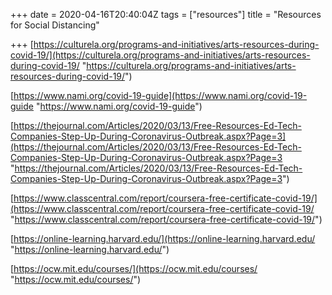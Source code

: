 +++
date = 2020-04-16T20:40:04Z
tags = ["resources"]
title = "Resources for Social Distancing"

+++
[https://culturela.org/programs-and-initiatives/arts-resources-during-covid-19/](https://culturela.org/programs-and-initiatives/arts-resources-during-covid-19/ "https://culturela.org/programs-and-initiatives/arts-resources-during-covid-19/")

[https://www.nami.org/covid-19-guide](https://www.nami.org/covid-19-guide "https://www.nami.org/covid-19-guide")

[https://thejournal.com/Articles/2020/03/13/Free-Resources-Ed-Tech-Companies-Step-Up-During-Coronavirus-Outbreak.aspx?Page=3](https://thejournal.com/Articles/2020/03/13/Free-Resources-Ed-Tech-Companies-Step-Up-During-Coronavirus-Outbreak.aspx?Page=3 "https://thejournal.com/Articles/2020/03/13/Free-Resources-Ed-Tech-Companies-Step-Up-During-Coronavirus-Outbreak.aspx?Page=3")

[https://www.classcentral.com/report/coursera-free-certificate-covid-19/](https://www.classcentral.com/report/coursera-free-certificate-covid-19/ "https://www.classcentral.com/report/coursera-free-certificate-covid-19/")

[https://online-learning.harvard.edu/](https://online-learning.harvard.edu/ "https://online-learning.harvard.edu/")

[https://ocw.mit.edu/courses/](https://ocw.mit.edu/courses/ "https://ocw.mit.edu/courses/")